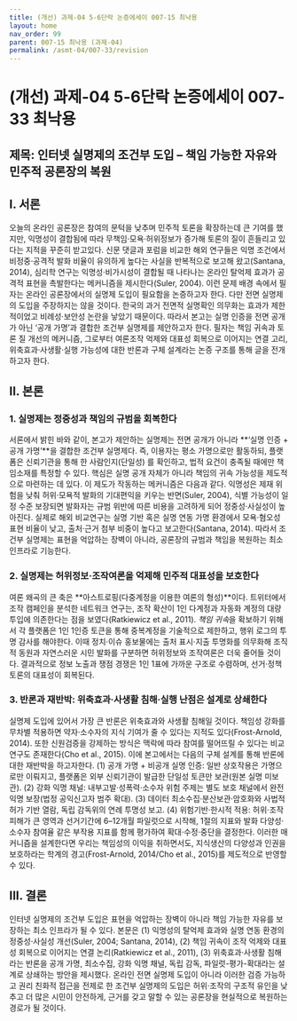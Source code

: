 ```yaml
---
title: (개선) 과제-04 5-6단락 논증에세이 007-15 최낙용
layout: home
nav_order: 99
parent: 007-15 최낙용 (과제-04)
permalink: /asmt-04/007-33/revision
---
```


# (개선) 과제-04 5-6단락 논증에세이 007-33 최낙용 

## 제목: 인터넷 실명제의 조건부 도입 – 책임 가능한 자유와 민주적 공론장의 복원

## I. 서론

 오늘의 온라인 공론장은 참여의 문턱을 낮추며 민주적 토론을 확장하는데 큰 기여를 했지만, 익명성이 결합됨에 따라 무책임·모욕·허위정보가 증가해 토론의 질이 흔들리고 있다는 지적을 꾸준히 받고있다. 신문 댓글과 포럼을 비교한 해외 연구들은 익명 조건에서 비정중·공격적 발화 비율이 유의하게 높다는 사실을 반복적으로 보고해 왔고(Santana, 2014), 심리학 연구는 익명성·비가시성이 결합될 때 나타나는 온라인 탈억제 효과가 공격적 표현을 촉발한다는 메커니즘을 제시한다(Suler, 2004). 이런 문제 배경 속에서 필자는 온라인 공론장에서의 실명제 도입이 필요함을 논증하고자 한다. 다만 전면 실명제의 도입을 주장하지는 않을 것이다. 한국의 과거 전면적 실명확인 의무화는 효과가 제한적이었고 비례성·보안성 논란을 낳았기 때문이다. 따라서 본고는 실명 인증을 전면 공개가 아닌 ‘공개 가명’과 결합한 조건부 실명제를 제안하고자 한다. 필자는 책임 귀속과 토론 질 개선의 메커니즘, 그로부터 여론조작 억제와 대표성 회복으로 이어지는 연결 고리, 위축효과·사생활·실행 가능성에 대한 반론과 구체 설계라는 논증 구조를 통해 글을 전개하고자 한다.

## II. 본론

### 1. 실명제는 정중성과 책임의 규범을 회복한다

 서론에서 밝힌 바와 같이, 본고가 제안하는 실명제는 전면 공개가 아니라 **‘실명 인증 + 공개 가명’**을 결합한 조건부 실명제다. 즉, 이용자는 평소 가명으로만 활동하되, 플랫폼은 신뢰기관을 통해 한 사람인지(단일성) 를 확인하고, 법적 요건이 충족될 때에만 책임소재를 특정할 수 있다. 핵심은 실명 공개 자체가 아니라 책임의 귀속 가능성을 제도적으로 마련하는 데 있다. 이 제도가 작동하는 메커니즘은 다음과 같다. 익명성은 제재 위험을 낮춰 허위·모욕적 발화의 기대편익을 키우는 반면(Suler, 2004), 식별 가능성이 일정 수준 보장되면 발화자는 규범 위반에 따른 비용을 고려하게 되어 정중성·사실성이 높아진다. 실제로 해외 비교연구는 실명 기반 혹은 실명 연동 가명 환경에서 모욕·혐오성 표현 비율이 낮고, 출처·근거 첨부 비중이 높다고 보고한다(Santana, 2014). 따라서 조건부 실명제는 표현을 억압하는 장벽이 아니라, 공론장의 규범과 책임을 복원하는 최소 인프라로 기능한다.

### 2. 실명제는 허위정보·조작여론을 억제해 민주적 대표성을 보호한다

 여론 왜곡의 큰 축은 **아스트로핑(다중계정을 이용한 여론의 형성)**이다. 트위터에서 조작 캠페인을 분석한 네트워크 연구는, 조작 확산이 1인 다계정과 자동화 계정의 대량 투입에 의존한다는 점을 보였다(Ratkiewicz et al., 2011). *책임 귀속*을 확보하기 위해서 각 플랫폼은 1인 1인증 토큰을 통해 중복계정을 기술적으로 제한하고, 행위 로그의 투명 감사를 해야한다. 이때 정치·이슈 홍보물에는 출처 표시·지출 투명화를 의무화해 조직적 동원과 자연스러운 시민 발화를 구분하면 허위정보와 조작여론은 더욱 줄어들 것이다. 결과적으로 정보 노출과 쟁점 경쟁은 1인 1표에 가까운 구조로 수렴하며, 선거·정책 토론의 대표성이 회복된다.

### 3. 반론과 재반박: 위축효과·사생활 침해·실행 난점은 설계로 상쇄한다

 실명제 도입에 있어서 가장 큰 반론은 위축효과와 사생활 침해일 것이다. 책임성 강화를 무차별 적용하면 약자·소수자의 지식 기여가 줄 수 있다는 지적도 있다(Frost-Arnold, 2014). 또한 신원검증을 강제하는 방식은 맥락에 따라 참여를 떨어뜨릴 수 있다는 비교연구도 존재한다(Cho et al., 2015). 이에 본고에서는 다음의 구체 설계를 통해 반론에 대한 재반박을 하고자한다. (1) 공개 가명 + 비공개 실명 인증: 일반 상호작용은 가명으로만 이뤄지고, 플랫폼은 외부 신뢰기관이 발급한 단일성 토큰만 보관(원본 실명 미보관). (2) 강화 익명 채널: 내부고발·성폭력·소수자 위험 주제는 별도 보호 채널에서 완전 익명 보장(법정 공익신고자 범주 확대). (3) 데이터 최소수집·분산보관·암호화와 사법적 허가 기반 열람, 독립 감독위의 연례 투명성 보고. (4) 위험기반·한시적 적용: 허위·조작 피해가 큰 영역과 선거기간에 6–12개월 파일럿으로 시작해, 1절의 지표와 발화 다양성·소수자 참여율 같은 부작용 지표를 함께 평가하여 확대·수정·중단을 결정한다. 이러한 매커니즘을 설계한다면 우리는 책임성의 이익을 취하면서도, 지식생산의 다양성과 인권을 보호하라는 학계의 경고(Frost-Arnold, 2014/Cho et al., 2015)를 제도적으로 반영할 수 있다.

## III. 결론

 인터넷 실명제의 조건부 도입은 표현을 억압하는 장벽이 아니라 책임 가능한 자유를 보장하는 최소 인프라가 될 수 있다. 본문은 (1) 익명성의 탈억제 효과와 실명 연동 환경의 정중성·사실성 개선(Suler, 2004; Santana, 2014), (2) 책임 귀속이 조작 억제와 대표성 회복으로 이어지는 연결 논리(Ratkiewicz et al., 2011), (3) 위축효과·사생활 침해라는 반론을 공개 가명, 최소수집, 강화 익명 채널, 독립 감독, 파일럿-평가-확대라는 설계로 상쇄하는 방안을 제시했다. 온라인 전면 실명제 도입이 아니라 이러한 검증 가능하고 권리 친화적 접근을 전제로 한 조건부 실명제의 도입은 허위·조작의 구조적 유인을 낮추고 더 많은 시민이 안전하게, 근거를 갖고 말할 수 있는 공론장을 현실적으로 복원하는 경로가 될 것이다.